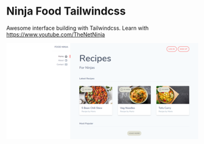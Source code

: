 # Ninja Food Tailwindcss

Awesome interface building with Tailwindcss. Learn with https://www.youtube.com/TheNetNinja

![](docs/screenshot.png)
